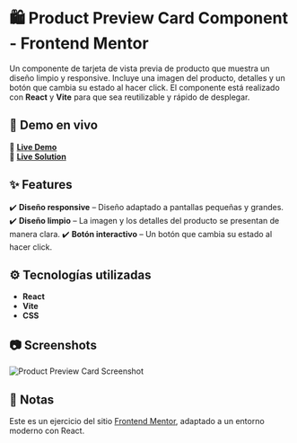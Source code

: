 # 🛍 Product Preview Card Component - Frontend Mentor

Un componente de tarjeta de vista previa de producto que muestra un diseño limpio y responsive. Incluye una imagen del producto, detalles y un botón que cambia su estado al hacer click. El componente está realizado con **React** y **Vite** para que sea reutilizable y rápido de desplegar.

## 🚀 Demo en vivo
🔗 **[Live Demo]()**  
🔗 **[Live Solution]()**  

## ✨ Features  
✔️ **Diseño responsive** – Diseño adaptado a pantallas pequeñas y grandes.
✔️ **Diseño limpio** – La imagen y los detalles del producto se presentan de manera clara. 
✔️ **Botón interactivo** – Un botón que cambia su estado al hacer click.  

## ⚙️ Tecnologías utilizadas

- **React**
- **Vite**
- **CSS**

## 📷 Screenshots  
![Product Preview Card Screenshot](../design/desktop-preview.jpg)  

## 📌 Notas
Este es un ejercicio del sitio [Frontend Mentor](https://www.frontendmentor.io/), adaptado a un entorno moderno con React. 
